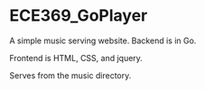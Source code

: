 # ECE369_GoPlayer
A simple music serving website. 
Backend is in Go.

Frontend is HTML, CSS, and jquery.

Serves from the music directory.
